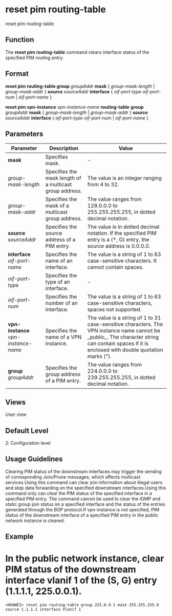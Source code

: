 reset pim routing-table
=======================

reset pim routing-table

Function
--------



The **reset pim routing-table** command clears interface status of the specified PIM routing entry.




Format
------

**reset pim routing-table group** *groupAddr* **mask** { *group-mask-length* | *group-mask-addr* } **source** *sourceAddr* **interface** { *oif-port-type* *oif-port-num* | *oif-port-name* }

**reset pim vpn-instance** *vpn-instance-name* **routing-table** **group** *groupAddr* **mask** { *group-mask-length* | *group-mask-addr* } **source** *sourceAddr* **interface** { *oif-port-type* *oif-port-num* | *oif-port-name* }


Parameters
----------

| Parameter | Description | Value |
| --- | --- | --- |
| **mask** | Specifies mask. | - |
| *group-mask-length* | Specifies the mask length of a multicast group address. | The value is an integer ranging from 4 to 32. |
| *group-mask-addr* | Specifies the mask of a multicast group address. | The value ranges from 128.0.0.0 to 255.255.255.255, in dotted decimal notation. |
| **source** *sourceAddr* | Specifies the source address of a PIM entry. | The value is in dotted decimal notation. If the specified PIM entry is a (\*, G) entry, the source address is 0.0.0.0. |
| **interface** *oif-port-name* | Specifies the name of an interface. | The value is a string of 1 to 63 case-sensitive characters. It cannot contain spaces. |
| *oif-port-type* | Specifies the type of an interface. | - |
| *oif-port-num* | Specifies the number of an interface. | The value is a string of 1 to 63 case-sensitive characters, spaces not supported. |
| **vpn-instance** *vpn-instance-name* | Specifies the name of a VPN instance. | The value is a string of 1 to 31 case-sensitive characters. The VPN instance name cannot be \_public\_. The character string can contain spaces if it is enclosed with double quotation marks ("). |
| **group** *groupAddr* | Specifies the group address of a PIM entry. | The value ranges from 224.0.0.0 to 239.255.255.255, in dotted decimal notation. |



Views
-----

User view


Default Level
-------------

2: Configuration level


Usage Guidelines
----------------

Clearing PIM status of the downstream interfaces may trigger the sending of corresponding Join/Prune messages, which affects multicast services.Using this command can clear join information about illegal users and stop data forwarding on the specified downstream interfaces.Using this command only can clear the PIM status of the specified interface in a specified PIM entry. The command cannot be used to clear the IGMP and static group join status on a specified interface and the status of the entries generated through the BGP protocol.If vpn-instance is not specified, PIM status of the downstream interface of a specified PIM entry in the public network instance is cleared.


Example
-------

# In the public network instance, clear PIM status of the downstream interface vlanif 1 of the (S, G) entry (1.1.1.1, 225.0.0.1).
```
<HUAWEI> reset pim routing-table group 225.0.0.1 mask 255.255.255.0 source 1.1.1.1 interface Vlanif 1

```